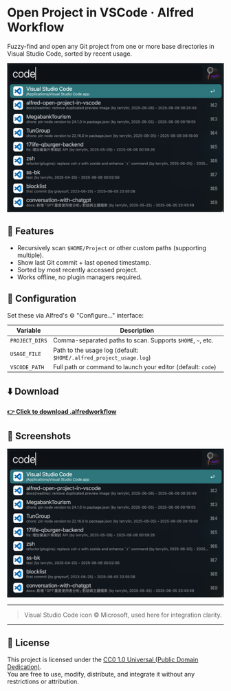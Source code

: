 # Open Project in VSCode · Alfred Workflow

Fuzzy-find and open any Git project from one or more base directories in Visual Studio Code, sorted by recent usage.

![Preview](assets/preview.png)

## 🚀 Features

- Recursively scan `$HOME/Project` or other custom paths (supporting multiple).
- Show last Git commit + last opened timestamp.
- Sorted by most recently accessed project.
- Works offline, no plugin managers required.

## 🔧 Configuration

Set these via Alfred's ⚙️ "Configure..." interface:

| Variable       | Description                                                                 |
|----------------|-----------------------------------------------------------------------------|
| `PROJECT_DIRS` | Comma-separated paths to scan. Supports `$HOME`, `~`, etc.                  |
| `USAGE_FILE`   | Path to the usage log (default: `$HOME/.alfred_project_usage.log`)          |
| `VSCODE_PATH`  | Full path or command to launch your editor (default: `code`)                |

## ⬇️ Download

**[👉 Click to download .alfredworkflow](https://github.com/graysurf/alfred-open-project-in-vscode/releases/download/v1.1.0/open-project-in-vscode.alfredworkflow)**

## 📸 Screenshots

![preview](assets/preview.png)

---
> Visual Studio Code icon © Microsoft, used here for integration clarity.

---

## 🪪 License

This project is licensed under the [CC0 1.0 Universal (Public Domain Dedication)](LICENSE).  
You are free to use, modify, distribute, and integrate it without any restrictions or attribution.
